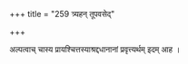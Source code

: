 +++
title = "259 त्र्यहन् तूपवसेद्"

+++

अल्पत्वाच् चास्य प्रायश्चित्तस्याश्रद्दधानानां प्रवृत्त्यर्थम् इदम् आह ।